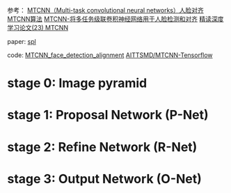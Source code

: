 
参考：
[MTCNN（Multi-task convolutional neural networks）人脸对齐](https://blog.csdn.net/qq_14845119/article/details/52680940)
[MTCNN算法](https://blog.csdn.net/lff1208/article/details/77247430)
[MTCNN-将多任务级联卷积神经网络用于人脸检测和对齐](https://blog.csdn.net/lff1208/article/details/77328357)
[精读深度学习论文(23) MTCNN](https://zhuanlan.zhihu.com/p/38520597)


paper: 
[spl](https://kpzhang93.github.io/MTCNN_face_detection_alignment/paper/spl.pdf)


code: 
[MTCNN_face_detection_alignment](https://kpzhang93.github.io/MTCNN_face_detection_alignment/code/codes.zip)
[AITTSMD/MTCNN-Tensorflow](https://github.com/AITTSMD/MTCNN-Tensorflow)


# stage 0: Image pyramid
# stage 1: Proposal Network (P-Net)
# stage 2: Refine Network (R-Net)
# stage 3: Output Network (O-Net)